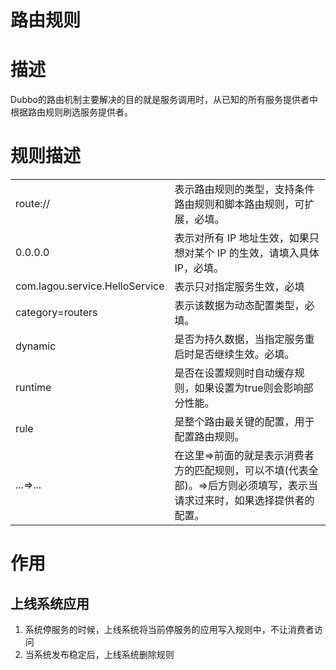 # 路由规则

# 描述

Dubbo的路由机制主要解决的目的就是服务调用时，从已知的所有服务提供者中根据路由规则刷选服务提供者。



# 规则描述

|                                |                                                              |
| ------------------------------ | ------------------------------------------------------------ |
| route://                       | 表示路由规则的类型，支持条件路由规则和脚本路由规则，可扩展，必填。 |
| 0.0.0.0                        | 表示对所有 IP 地址生效，如果只想对某个 IP 的生效，请填入具体 IP，必填。 |
| com.lagou.service.HelloService | 表示只对指定服务生效，必填                                   |
| category=routers               | 表示该数据为动态配置类型，必填。                             |
| dynamic                        | 是否为持久数据，当指定服务重启时是否继续生效。必填。         |
| runtime                        | 是否在设置规则时自动缓存规则，如果设置为true则会影响部分性能。 |
| rule                           | 是整个路由最关键的配置，用于配置路由规则。                   |
| ...=>...                       | 在这里=>前面的就是表示消费者方的匹配规则，可以不填(代表全部)。=>后方则必须填写，表示当请求过来时，如果选择提供者的配置。 |

# 作用

## 上线系统应用

1. 系统停服务的时候，上线系统将当前停服务的应用写入规则中，不让消费者访问
2. 当系统发布稳定后，上线系统删除规则